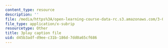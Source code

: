 ```yaml
---
content_type: resource
description: ''
file: /media/https%3A/open-learning-course-data-rc.s3.amazonaws.com/3-054-cellular-solids-structure-properties-and-applications-spring-2015/d45b3adfd9eec31b186d7dd0a65cf686_WiFahA1iAv4.srt
file_type: application/x-subrip
resourcetype: Other
title: 3play caption file
uid: d45b3adf-d9ee-c31b-186d-7dd0a65cf686
---
```


